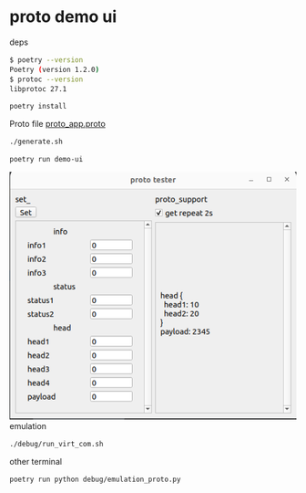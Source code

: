 # proto demo ui
deps
```bash
$ poetry --version
Poetry (version 1.2.0)
$ protoc --version 
libprotoc 27.1
```
```bash
poetry install
```
Proto file [proto_app.proto](proto/proto_app.proto)

```bash
./generate.sh
```
```bash
poetry run demo-ui
```
![](images/img.png)
emulation
```bash
./debug/run_virt_com.sh 
```
other terminal
```bash
poetry run python debug/emulation_proto.py 
```